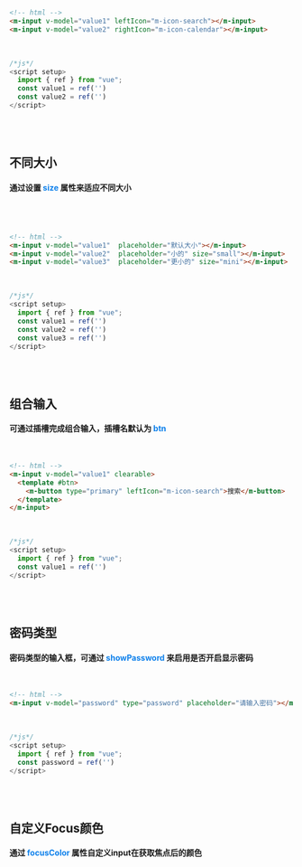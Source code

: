 <br/>

```html
<!-- html -->
<m-input v-model="value1" leftIcon="m-icon-search"></m-input>
<m-input v-model="value2" rightIcon="m-icon-calendar"></m-input>
```
<br/>

```javascript
/*js*/
<script setup>
  import { ref } from "vue";
  const value1 = ref('')
  const value2 = ref('')
</script>
```
<br/>
<br/>

## 不同大小
#### 通过设置 <font color=#0e80eb>**size**</font> 属性来适应不同大小
<div style="width:350px;margin-bottom:1vh">
  <m-input v-model="value1"  placeholder="默认大小"></m-input>
</div>
<div style="width:350px;margin-bottom:1vh">
  <m-input v-model="value1"  placeholder="小的" size="small"></m-input>
</div>
<div style="width:350px">
  <m-input v-model="value1"  placeholder="更小的" size="mini"></m-input>
</div>
<br/>

```html
<!-- html -->
<m-input v-model="value1"  placeholder="默认大小"></m-input>
<m-input v-model="value2"  placeholder="小的" size="small"></m-input>
<m-input v-model="value3"  placeholder="更小的" size="mini"></m-input>
```
<br/>

```javascript
/*js*/
<script setup>
  import { ref } from "vue";
  const value1 = ref('')
  const value2 = ref('')
  const value3 = ref('')
</script>
```
<br/>
<br/>

## 组合输入
#### 可通过插槽完成组合输入，插槽名默认为 <font color=#0e80eb>**btn**</font>
<div style="width:350px">
  <m-input v-model="value1" clearable>
    <template #btn>
      <m-button type="primary" leftIcon="m-icon-search">搜索</m-button>
    </template>
  </m-input>
</div>
<br/>

```html
<!-- html -->
<m-input v-model="value1" clearable>
  <template #btn>
    <m-button type="primary" leftIcon="m-icon-search">搜索</m-button>
  </template>
</m-input>
```
<br/>

```javascript
/*js*/
<script setup>
  import { ref } from "vue";
  const value1 = ref('')
</script>
```
<br/>
<br/>

## 密码类型
#### 密码类型的输入框，可通过 <font color=#0e80eb>**showPassword**</font> 来启用是否开启显示密码
<div style="width:350px">
  <m-input v-model="password" type="password" placeholder="请输入密码"></m-input>
</div>
<br/>

```html
<!-- html -->
<m-input v-model="password" type="password" placeholder="请输入密码"></m-input>
```
<br/>

```javascript
/*js*/
<script setup>
  import { ref } from "vue";
  const password = ref('')
</script>
```
<br/>
<br/>

## 自定义Focus颜色
#### 通过 <font color=#0e80eb>**focusColor**</font> 属性自定义input在获取焦点后的颜色
